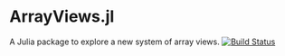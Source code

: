 ArrayViews.jl
=============

A Julia package to explore a new system of array views.
[![Build Status](https://travis-ci.org/lindahua/ArrayViews.jl.png)](https://travis-ci.org/lindahua/ArrayViews.jl)

